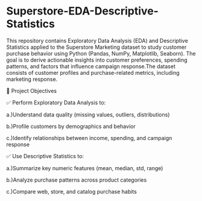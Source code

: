 # Superstore-EDA-Descriptive-Statistics
This repository contains Exploratory Data Analysis (EDA) and Descriptive Statistics applied to the Superstore Marketing dataset to study customer purchase behavior using Python (Pandas, NumPy, Matplotlib, Seaborn). The goal is to derive actionable insights into customer preferences, spending patterns, and factors that influence campaign response.The dataset consists of customer profiles and purchase-related metrics, including marketing response.

🎯 Project Objectives

✅ Perform Exploratory Data Analysis to:

a.)Understand data quality (missing values, outliers, distributions)

b.)Profile customers by demographics and behavior

c.)Identify relationships between income, spending, and campaign response


✅ Use Descriptive Statistics to:

a.)Summarize key numeric features (mean, median, std, range)

b.)Analyze purchase patterns across product categories

c.)Compare web, store, and catalog purchase habits
